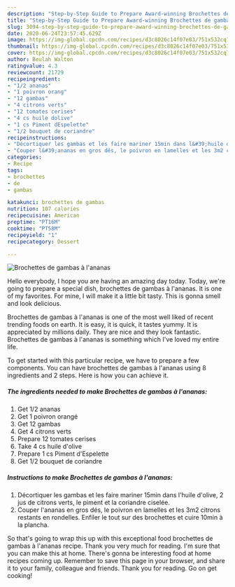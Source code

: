 ```yaml
---
description: "Step-by-Step Guide to Prepare Award-winning Brochettes de gambas à l&amp;#39;ananas"
title: "Step-by-Step Guide to Prepare Award-winning Brochettes de gambas à l&amp;#39;ananas"
slug: 3094-step-by-step-guide-to-prepare-award-winning-brochettes-de-gambas-a-l-and-39-ananas
date: 2020-06-24T23:57:45.629Z
image: https://img-global.cpcdn.com/recipes/d3c8026c14f07e03/751x532cq70/brochettes-de-gambas-a-lananas-photo-principale-de-la-recette.jpg
thumbnail: https://img-global.cpcdn.com/recipes/d3c8026c14f07e03/751x532cq70/brochettes-de-gambas-a-lananas-photo-principale-de-la-recette.jpg
cover: https://img-global.cpcdn.com/recipes/d3c8026c14f07e03/751x532cq70/brochettes-de-gambas-a-lananas-photo-principale-de-la-recette.jpg
author: Beulah Walton
ratingvalue: 4.3
reviewcount: 21729
recipeingredient:
- "1/2 ananas"
- "1 poivron orang"
- "12 gambas"
- "4 citrons verts"
- "12 tomates cerises"
- "4 cs huile dolive"
- "1 cs Piment dEspelette"
- "1/2 bouquet de coriandre"
recipeinstructions:
- "Décortiquer les gambas et les faire mariner 15min dans l&#39;huile d&#39;olive, 2 jus de citrons verts, le piment et la coriandre ciselée."
- "Couper l&#39;ananas en gros dés, le poivron en lamelles et les 3m2 citrons restants en rondelles. Enfiler le tout sur des brochettes et cuire 10min à la plancha."
categories:
- Recipe
tags:
- brochettes
- de
- gambas

katakunci: brochettes de gambas 
nutrition: 107 calories
recipecuisine: American
preptime: "PT16M"
cooktime: "PT58M"
recipeyield: "1"
recipecategory: Dessert

---
```



![Brochettes de gambas à l&#39;ananas](https://img-global.cpcdn.com/recipes/d3c8026c14f07e03/751x532cq70/brochettes-de-gambas-a-lananas-photo-principale-de-la-recette.jpg)

Hello everybody, I hope you are having an amazing day today. Today, we're going to prepare a special dish, brochettes de gambas à l&#39;ananas. It is one of my favorites. For mine, I will make it a little bit tasty. This is gonna smell and look delicious.



Brochettes de gambas à l&#39;ananas is one of the most well liked of recent trending foods on earth. It is easy, it is quick, it tastes yummy. It is appreciated by millions daily. They are nice and they look fantastic. Brochettes de gambas à l&#39;ananas is something which I've loved my entire life.


To get started with this particular recipe, we have to prepare a few components. You can have brochettes de gambas à l&#39;ananas using 8 ingredients and 2 steps. Here is how you can achieve it.

<!--inarticleads1-->

##### The ingredients needed to make Brochettes de gambas à l&#39;ananas:

1. Get 1/2 ananas
1. Get 1 poivron orangé
1. Get 12 gambas
1. Get 4 citrons verts
1. Prepare 12 tomates cerises
1. Take 4 cs huile d&#39;olive
1. Prepare 1 cs Piment d&#39;Espelette
1. Get 1/2 bouquet de coriandre




<!--inarticleads2-->

##### Instructions to make Brochettes de gambas à l&#39;ananas:

1. Décortiquer les gambas et les faire mariner 15min dans l&#39;huile d&#39;olive, 2 jus de citrons verts, le piment et la coriandre ciselée.
1. Couper l&#39;ananas en gros dés, le poivron en lamelles et les 3m2 citrons restants en rondelles. Enfiler le tout sur des brochettes et cuire 10min à la plancha.




So that's going to wrap this up with this exceptional food brochettes de gambas à l&#39;ananas recipe. Thank you very much for reading. I'm sure that you can make this at home. There's gonna be interesting food at home recipes coming up. Remember to save this page in your browser, and share it to your family, colleague and friends. Thank you for reading. Go on get cooking!
